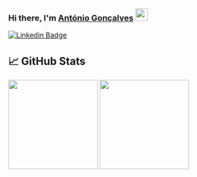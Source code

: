 ### Hi there, I'm <a href="https://github.com/DEADSEC-SECURITY" target="_blank">António Gonçalves</a> <img src="https://media.giphy.com/media/hvRJCLFzcasrR4ia7z/giphy.gif" width="25px">

[![Linkedin Badge](https://img.shields.io/badge/-LinkedIn-0e76a8?style=flat-square&logo=Linkedin&logoColor=white)](https://www.linkedin.com/in/antonio-manuel-goncalves-983926142/)
<!--[![Website Badge](https://img.shields.io/badge/Website-3b5998?style=flat-square&logo=google-chrome&logoColor=white)]()
[![Twitter Badge](https://img.shields.io/badge/-Twitter-00acee?style=flat-square&logo=Twitter&logoColor=white)]()
[![Instagram Badge](https://img.shields.io/badge/-Instagram-e4405f?style=flat-square&logo=Instagram&logoColor=white)]()
[![Medium Badge](https://img.shields.io/badge/medium-%2312100E.svg?&style=for-square&logo=medium&logoColor=white)]()
[![Telegram Badge](https://img.shields.io/badge/-Telegram-0088cc?style=flat-square&logo=Telegram&logoColor=white)]()
-->

## 📈 GitHub Stats

<p>
  <img height="180em" src="https://github-readme-stats.vercel.app/api?username=DEADSEC-SECURITY&show_icons=true&hide_border=true&&count_private=true&include_all_commits=true"/>
  <img height="180em" src="https://github-readme-stats.vercel.app/api/top-langs/?username=DEADSEC-SECURITY&exclude_repo=KNN-Image-Classification&show_icons=true&hide_border=true&layout=compact&langs_count=8"/>
</p>
